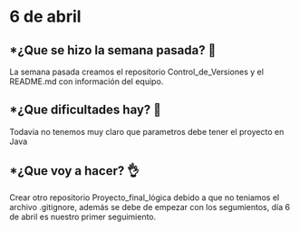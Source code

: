 # 6 de abril
## *¿Que se hizo la semana pasada? 👊

La semana pasada creamos el repositorio Control_de_Versiones y el README.md con información del equipo.

## *¿Que dificultades hay? 🤔

Todavia no tenemos muy claro que parametros debe tener el proyecto en Java

## *¿Que voy a hacer? 👌

Crear otro repositorio Proyecto_final_lógica debido a que no teniamos el archivo .gitignore, además se 
debe de empezar con los segumientos, día 6 de abril es nuestro primer seguimiento.
